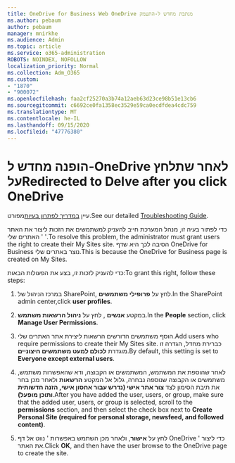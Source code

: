 ```yaml
---
title: OneDrive for Business Web OneDrive מנתבת מחדש ל-התעמק
ms.author: pebaum
author: pebaum
manager: mnirkhe
ms.audience: Admin
ms.topic: article
ms.service: o365-administration
ROBOTS: NOINDEX, NOFOLLOW
localization_priority: Normal
ms.collection: Adm_O365
ms.custom:
- "1870"
- "900072"
ms.openlocfilehash: faa2cf25270a3b74a12aeb63d23ce98b51e13cb6
ms.sourcegitcommit: c6692ce0fa1358ec3529e59ca0ecdfdea4cdc759
ms.translationtype: MT
ms.contentlocale: he-IL
ms.lasthandoff: 09/15/2020
ms.locfileid: "47776380"
---
```

# <a name="redirected-to-delve-after-you-click-onedrive"></a><span data-ttu-id="8c6c9-102">הופנה מחדש ל-OneDrive לאחר שתלחץ על</span><span class="sxs-lookup"><span data-stu-id="8c6c9-102">Redirected to Delve after you click OneDrive</span></span>

<span data-ttu-id="8c6c9-103">עיין [במדריך לפתרון בעיות](https://docs.microsoft.com/sharepoint/support/sites/troubleshooting-guide-for-sites-stopped-at-provisioning)מפורט.</span><span class="sxs-lookup"><span data-stu-id="8c6c9-103">See our detailed [Troubleshooting Guide](https://docs.microsoft.com/sharepoint/support/sites/troubleshooting-guide-for-sites-stopped-at-provisioning).</span></span>

<span data-ttu-id="8c6c9-104">כדי לפתור בעיה זו, מנהל המערכת חייב להעניק למשתמשים את הזכות ליצור את האתר ' האתרים שלי '.</span><span class="sxs-lookup"><span data-stu-id="8c6c9-104">To resolve this problem, the administrator must grant users the right to create their My Sites site.</span></span> <span data-ttu-id="8c6c9-105">הסיבה לכך היא שדף OneDrive for Business נוצר באתרים שלי.</span><span class="sxs-lookup"><span data-stu-id="8c6c9-105">This is because the OneDrive for Business page is created on My Sites.</span></span>

<span data-ttu-id="8c6c9-106">כדי להעניק לזכות זו, בצע את הפעולות הבאות:</span><span class="sxs-lookup"><span data-stu-id="8c6c9-106">To grant this right, follow these steps:</span></span>

1. <span data-ttu-id="8c6c9-107">במרכז הניהול של SharePoint, לחץ על **פרופילי משתמשים**.</span><span class="sxs-lookup"><span data-stu-id="8c6c9-107">In the SharePoint admin center,click **user profiles**.</span></span>

2. <span data-ttu-id="8c6c9-108">במקטע **אנשים** , לחץ על **ניהול הרשאות משתמש**.</span><span class="sxs-lookup"><span data-stu-id="8c6c9-108">In the **People** section, click **Manage User Permissions**.</span></span>

3. <span data-ttu-id="8c6c9-109">הוסף משתמשים הדורשים הרשאות ליצירת אתר האתרים שלי.</span><span class="sxs-lookup"><span data-stu-id="8c6c9-109">Add users who require permissions to create their My Sites site.</span></span> <span data-ttu-id="8c6c9-110">כברירת מחדל, הגדרה זו מוגדרת **לכולם למעט משתמשים חיצוניים**.</span><span class="sxs-lookup"><span data-stu-id="8c6c9-110">By default, this setting is set to **Everyone except external users**.</span></span>

4. <span data-ttu-id="8c6c9-111">לאחר שהוספת את המשתמש, המשתמשים או הקבוצה, ודא שהאפשרות משתמש, משתמשים או הקבוצה שנוספה נבחרה, גלול אל המקטע **הרשאות** ולאחר מכן בחר את תיבת הסימון לצד **צור אתר אישי (נדרש עבור אחסון אישי, הזנה חדשותית ותוכן מופעל)**.</span><span class="sxs-lookup"><span data-stu-id="8c6c9-111">After you have added the user, users, or group, make sure that the added user, users, or group is selected, scroll to the **permissions** section, and then select the check box next to **Create Personal Site (required for personal storage, newsfeed, and followed content)**.</span></span>

5. <span data-ttu-id="8c6c9-112">לחץ על **אישור**, ולאחר מכן השתמש באפשרות ' נווט אל דף OneDrive ' כדי ליצור את האתר.</span><span class="sxs-lookup"><span data-stu-id="8c6c9-112">Click **OK**, and then have the user browse to the OneDrive page to create the site.</span></span>
